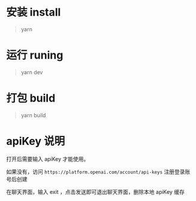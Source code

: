 # 安装 install
> yarn

# 运行 runing
> yarn dev

# 打包  build
> yarn build

# apiKey 说明
打开后需要输入 apiKey 才能使用。

如果没有，访问 `https://platform.openai.com/account/api-keys` 注册登录账号后创建

在聊天界面，输入 exit ，点击发送即可退出聊天界面，删除本地 apiKey 缓存
